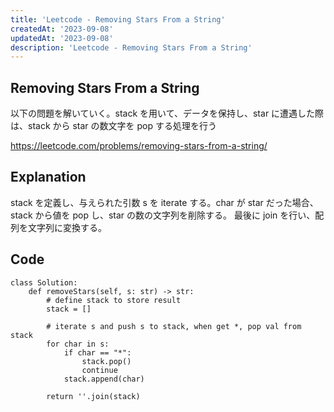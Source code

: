```yaml
---
title: 'Leetcode - Removing Stars From a String'
createdAt: '2023-09-08'
updatedAt: '2023-09-08'
description: 'Leetcode - Removing Stars From a String'
---
```


## Removing Stars From a String

以下の問題を解いていく。stack を用いて、データを保持し、star に遭遇した際は、stack から star の数文字を pop する処理を行う

https://leetcode.com/problems/removing-stars-from-a-string/

## Explanation

stack を定義し、与えられた引数 s を iterate する。char が star だった場合、stack から値を pop し、star の数の文字列を削除する。
最後に join を行い、配列を文字列に変換する。

## Code

```
class Solution:
    def removeStars(self, s: str) -> str:
        # define stack to store result
        stack = []

        # iterate s and push s to stack, when get *, pop val from stack
        for char in s:
            if char == "*":
                stack.pop()
                continue
            stack.append(char)

        return ''.join(stack)
```
